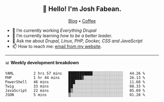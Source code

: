 <h2 align="center">👋 Hello! I'm Josh Fabean.</h2>
<p align="center">
  <a href="https://joshfabean.com">Blog</a> •
  <a href="https://www.buymeacoffee.com/LSxne6Yr4">Coffee</a>
</p>

- 🔭 I’m currently working *Everything Drupal*
- 🌱 I’m currently learning *how to be a better leader.*
- 💬 Ask me about *Drupal, Linux, PHP, Docker, CSS and JavaScript*
- 📫 How to reach me: [email from my website](https://joshfabean.com).

-------

📊 **Weekly development breakdown**
<!--START_SECTION:waka-->

```text
YAML         2 hrs 57 mins   ███████████░░░░░░░░░░░░░░   44.26 %
PHP          1 hr 44 mins    ██████▓░░░░░░░░░░░░░░░░░░   26.13 %
PowerShell   46 mins         ███░░░░░░░░░░░░░░░░░░░░░░   11.68 %
Twig         33 mins         ██░░░░░░░░░░░░░░░░░░░░░░░   08.33 %
JavaScript   22 mins         █▒░░░░░░░░░░░░░░░░░░░░░░░   05.69 %
JSON         5 mins          ▒░░░░░░░░░░░░░░░░░░░░░░░░   01.28 %
```

<!--END_SECTION:waka-->

<!--
**fabean/fabean** is a ✨ _special_ ✨ repository because its `README.md` (this file) appears on your GitHub profile.

Here are some ideas to get you started:

- 🔭 I’m currently working on ...
- 🌱 I’m currently learning ...
- 👯 I’m looking to collaborate on ...
- 🤔 I’m looking for help with ...
- 💬 Ask me about ...
- 📫 How to reach me: ...
- 😄 Pronouns: ...
- ⚡ Fun fact: ...
-->
